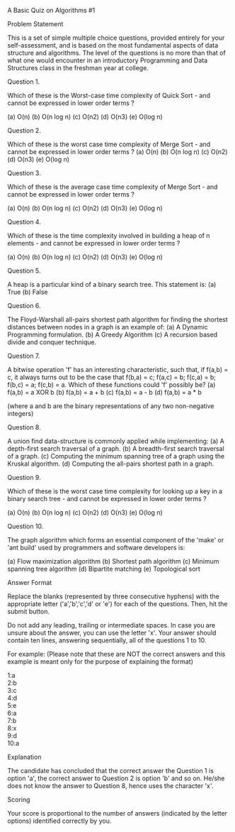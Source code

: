 A Basic Quiz on Algorithms #1

Problem Statement

This is a set of simple multiple choice questions, provided entirely for your self-assessment, and is based on the most fundamental aspects of data structure and algorithms. The level of the questions is no more than that of what one would encounter in an introductory Programming and Data Structures class in the freshman year at college.

Question 1.

Which of these is the Worst-case time complexity of Quick Sort - and cannot be expressed in lower order terms ?

(a) O(n)
(b) O(n log n)
(c) O(n2)
(d) O(n3)
(e) O(log n)

Question 2.

Which of these is the worst case time complexity of Merge Sort - and cannot be expressed in lower order terms ?
(a) O(n)
(b) O(n log n)
(c) O(n2)
(d) O(n3)
(e) O(log n)

Question 3.

Which of these is the average case time complexity of Merge Sort - and cannot be expressed in lower order terms ?

(a) O(n)
(b) O(n log n)
(c) O(n2)
(d) O(n3)
(e) O(log n)

Question 4.

Which of these is the time complexity involved in building a heap of n elements - and cannot be expressed in lower order terms ?

(a) O(n)
(b) O(n log n)
(c) O(n2)
(d) O(n3)
(e) O(log n)

Question 5.

A heap is a particular kind of a binary search tree. This statement is:
(a) True
(b) False

Question 6.

The Floyd-Warshall all-pairs shortest path algorithm for finding the shortest distances between nodes in a graph is an example of:
(a) A Dynamic Programming formulation.
(b) A Greedy Algorithm
(c) A recursion based divide and conquer technique.

Question 7.

A bitwise operation 'f' has an interesting characteristic, such that, if f(a,b) = c, it always turns out to be the case that f(b,a) = c; f(a,c) = b; f(c,a) = b; f(b,c) = a; f(c,b) = a. Which of these functions could 'f' possibly be?
(a) f(a,b) = a XOR b
(b) f(a,b) = a + b
(c) f(a,b) = a - b
(d) f(a,b) = a * b

(where a and b are the binary representations of any two non-negative integers)

Question 8.

A union find data-structure is commonly applied while implementing:
(a) A depth-first search traversal of a graph.
(b) A breadth-first search traversal of a graph.
(c) Computing the minimum spanning tree of a graph using the Kruskal algorithm.
(d) Computing the all-pairs shortest path in a graph.

Question 9.

Which of these is the worst case time complexity for looking up a key in a binary search tree - and cannot be expressed in lower order terms ?

(a) O(n)
(b) O(n log n)
(c) O(n2)
(d) O(n3)
(e) O(log n)

Question 10.

The graph algorithm which forms an essential component of the 'make' or 'ant build' used by programmers and software developers is:

(a) Flow maximization algorithm
(b) Shortest path algorithm
(c) Minimum spanning tree algorithm
(d) Bipartite matching
(e) Topological sort

Answer Format

Replace the blanks (represented by three consecutive hyphens) with the appropriate letter ('a','b','c','d' or 'e') for each of the questions. Then, hit the submit button.

Do not add any leading, trailing or intermediate spaces.
In case you are unsure about the answer, you can use the letter 'x'.
Your answer should contain ten lines, answering sequentially, all of the questions 1 to 10.

For example: (Please note that these are NOT the correct answers and this example is meant only for the purpose of explaining the format)

1:a  
2:b  
3:c  
4:d  
5:e  
6:a  
7:b  
8:x  
9:d  
10:a     

Explanation

The candidate has concluded that the correct answer the Question 1 is option 'a', the correct answer to Question 2 is option 'b' and so on. He/she does not know the answer to Question 8, hence uses the character 'x'.

Scoring

Your score is proportional to the number of answers (indicated by the letter options) identified correctly by you.
